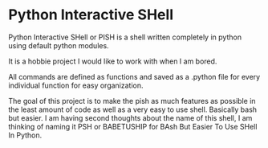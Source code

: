 # Python Interactive SHell

Python Interactive SHell or PISH is a shell written completely in python using default python modules.

It is a hobbie project I would like to work with when I am bored.

All commands are defined as functions and saved as a .python file for every individual function for easy organization.

The goal of this project is to make the pish as much features as possible in the least amount of code as well as a very easy to use shell. Basically bash but easier. I am having second thoughts about the name of this shell, I am thinking of naming it PSH or BABETUSHIP for BAsh But Easier To Use SHell In Python.

